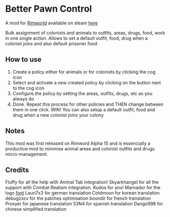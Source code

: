 ﻿# Better Pawn Control 

A mod for [Rimworld](https://rimworldgame.com/) available on steam [here](https://steamcommunity.com/sharedfiles/filedetails/?id=1541460369)

Bulk assignment of colonists and animals to outfits, areas, drugs, food, work in one single action.
Allows to set a default outfit, food, drug when a colonist joins and also default prisoner food. 

## How to use
1. Create a policy either for animals or for colonists by clicking the cog icon
2. Select and activate a new created policy by clicking on the button next to the cog icon
3. Configure the policy by setting the areas, outfits, drugs, etc as you always do
4. Done.
Repeat this process for other policies and THEN change between them in one click. WIN!
You can also setup a default outfit, food and drug when a new colonist joins your colony</content>

## Notes

This mod was first released on Rimword Alpha 15 and is essencially a productive mod to minimise animal areas and colonist outfits and drugs micro-management. 

## Credits
Fluffy for all the help with Animal Tab integration!
Skyarkhangel for all the support with Combat Realism integration. Kudos for you! 
Marnador for the logo [font](https://ludeon.com/forums/index.php?topic=11022.0)
Lauri7x3 for german translation
Coldmoon for korean translation
debugzxcv for the patches optimisation
boundir for french translation
Proxyer for japanese translation
53N4 for spanish translation
Dango998 for chinese simplified translation
